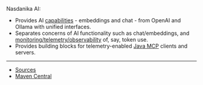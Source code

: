 Nasdanika AI:

* Provides AI [capabilities](../core/capability/index.html) - embeddings and chat - from OpenAI and Ollama with unified interfaces.
* Separates concerns of AI functionality such as chat/embeddings, and [monitoring/telemetry/observability](../core/telemetry/index.html) of, say, token use.
* Provides building blocks for telemetry-enabled [Java MCP](https://modelcontextprotocol.io/sdk/java/mcp-overview) clients and servers.

----

* [Sources](https://github.com/Nasdanika/ai)
* [Maven Central](https://central.sonatype.com/namespace/org.nasdanika.ai)